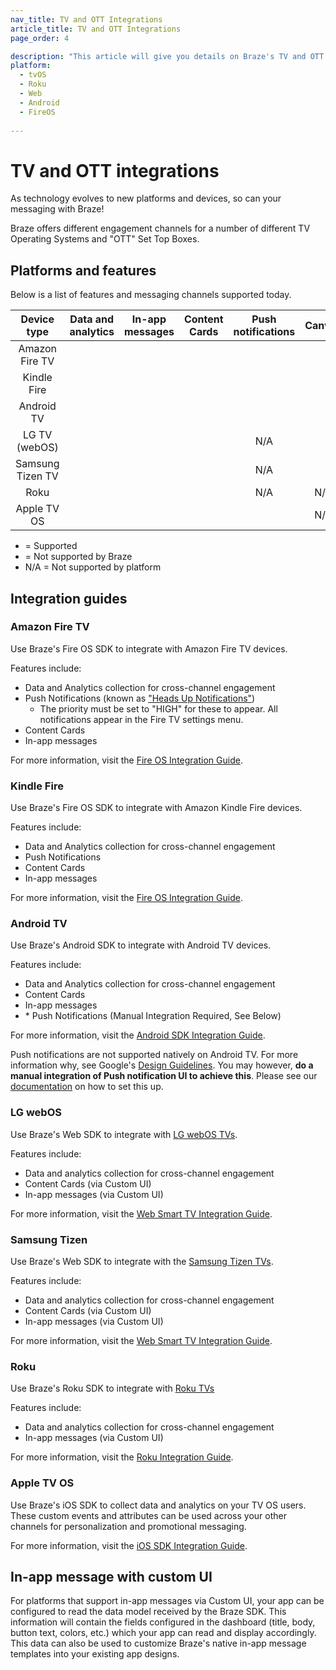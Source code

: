 ```yaml
---
nav_title: TV and OTT Integrations
article_title: TV and OTT Integrations
page_order: 4

description: "This article will give you details on Braze's TV and OTT features, integrations, available platforms, and other capabilities."
platform:
  - tvOS
  - Roku
  - Web
  - Android
  - FireOS
  
---
```


# TV and OTT integrations

As technology evolves to new platforms and devices, so can your messaging with Braze!

Braze offers different engagement channels for a number of different TV Operating Systems and "OTT" Set Top Boxes.

## Platforms and features

Below is a list of features and messaging channels supported today.

<style>
#tv-feature-table td,
#tv-feature-table th {
    text-align: center !important;
    vertical-align: center;
}

</style>
<table id="tv-feature-table">
    <thead>
        <tr>
            <th>Device type</th>
            <th>Data and analytics</th>
            <th>In-app messages</th>
            <th>Content Cards</th>
            <th>Push notifications</th>
            <th>Canvas</th>
        </tr>
    </thead>
    <tbody>
        <tr>
            <td>Amazon Fire TV</td>
            <td for="data-analytics"><i class="fas fa-check text-success"></i></td>
            <td for="iam"><i class="fas fa-check text-success"></i></td>
            <td for="content-cards"><i class="fas fa-check text-success"></i></td>
            <td for="push"><i class="fas fa-check text-success"></i></td>
            <td for="canvas"><i class="fas fa-check text-success"></i></td>
        </tr>
        <tr>
            <td>Kindle Fire</td>
            <td for="data-analytics"><i class="fas fa-check text-success"></i></td>
            <td for="iam"><i class="fas fa-check text-success"></i></td>
            <td for="content-cards"><i class="fas fa-check text-success"></i></td>
            <td for="push"><i class="fas fa-check text-success"></i></td>
            <td for="canvas"><i class="fas fa-check text-success"></i></td>
        </tr>
        <tr>
            <td>Android TV</td>
            <td for="data-analytics"><i class="fas fa-check text-success"></i></td>
            <td for="iam"><i class="fas fa-check text-success"></i></td>
            <td for="content-cards"><i class="fas fa-check text-success"></i></td>
            <td for="push"><i class="fas fa-check text-success"></i></td>
            <td for="canvas"><i class="fas fa-check text-success"></i></td>
        </tr>
        <tr>
            <td>LG TV (webOS)</td>
            <td for="data-analytics"><i class="fas fa-check text-success"></i></td>
            <td for="iam"><i class="fas fa-check text-success"></i></td>
            <td for="content-cards"><i class="fas fa-check text-success"></i></td>
            <td for="push">N/A</td>
            <td for="canvas"><i class="fas fa-check text-success"></i></td>
        </tr>
        <tr>
            <td>Samsung Tizen TV</td>
            <td for="data-analytics"><i class="fas fa-check text-success"></i></td>
            <td for="iam"><i class="fas fa-check text-success"></i></td>
            <td for="content-cards"><i class="fas fa-check text-success"></i></td>
            <td for="push">N/A</td>
            <td for="canvas"><i class="fas fa-check text-success"></i></td>
        </tr>
        <tr>
            <td>Roku</td>
            <td for="data-analytics"><i class="fas fa-check text-success"></i></td>
            <td for="iam"><i class="fas fa-check text-success"></i></td>
            <td for="content-cards"><i class="fas fa-times text-warning"></i></td>
            <td for="push">N/A</td>
            <td for="canvas">N/A</td>
        </tr>
        <tr>
            <td>Apple TV OS</td>
            <td for="data-analytics"><i class="fas fa-check text-success"></i></td>
            <td for="iam"><i class="fas fa-times text-warning"></i></td>
            <td for="content-cards"><i class="fas fa-times text-warning"></i></td>
            <td for="push"><i class="fas fa-times text-warning"></i></td>  
            <td for="canvas">N/A</td>
        </tr>
    </tbody>
</table>

- <i class="fas fa-check text-success"></i> = Supported
- <i class="fas fa-times text-warning"></i> = Not supported by Braze
- N/A = Not supported by platform

## Integration guides

### Amazon Fire TV

Use Braze's Fire OS SDK to integrate with Amazon Fire TV devices.

Features include:

- Data and Analytics collection for cross-channel engagement
- Push Notifications (known as ["Heads Up Notifications"][7])
  - The priority must be set to "HIGH" for these to appear. All notifications appear in the Fire TV settings menu.
- Content Cards
- In-app messages

For more information, visit the [Fire OS Integration Guide][2].

### Kindle Fire

Use Braze's Fire OS SDK to integrate with Amazon Kindle Fire devices.

Features include:

- Data and Analytics collection for cross-channel engagement
- Push Notifications
- Content Cards
- In-app messages

For more information, visit the [Fire OS Integration Guide][2].

### Android TV

Use Braze's Android SDK to integrate with Android TV devices.

Features include:

- Data and Analytics collection for cross-channel engagement
- Content Cards
- In-app messages 
- &#42; Push Notifications (Manual Integration Required, See Below)

For more information, visit the [Android SDK Integration Guide][2].

Push notifications are not supported natively on Android TV. For more information why, see Google's [Design Guidelines][5]. You may however, __do a manual integration of Push notification UI to achieve this__. Please see our [documentation][6] on how to set this up.

### LG webOS

Use Braze's Web SDK to integrate with [LG webOS TVs](http://webostv.developer.lge.com/discover/discover-webos-tv/).

Features include:

- Data and analytics collection for cross-channel engagement
- Content Cards (via Custom UI)
- In-app messages (via Custom UI)

For more information, visit the [Web Smart TV Integration Guide][8].

### Samsung Tizen

Use Braze's Web SDK to integrate with the [Samsung Tizen TVs](https://developer.samsung.com/smarttv/develop/specifications/tv-model-groups.html).

Features include:

- Data and analytics collection for cross-channel engagement
- Content Cards (via Custom UI)
- In-app messages (via Custom UI)

For more information, visit the [Web Smart TV Integration Guide][8].

### Roku

Use Braze's Roku SDK to integrate with [Roku TVs](https://developer.roku.com/docs/developer-program/getting-started/roku-dev-prog.md)

Features include:

- Data and analytics collection for cross-channel engagement
- In-app messages (via Custom UI)

For more information, visit the [Roku Integration Guide][3].

### Apple TV OS

Use Braze's iOS SDK to collect data and analytics on your TV OS users. These custom events and attributes can be used across your other channels for personalization and promotional messaging.

For more information, visit the [iOS SDK Integration Guide][4].

## In-app message with custom UI

For platforms that support in-app messages via Custom UI, your app can be configured to read the data model received by the Braze SDK. This information will contain the fields configured in the dashboard (title, body, button text, colors, etc.) which your app can read and display accordingly. This data can also be used to customize Braze's native in-app message templates into your existing app designs.

[2]: {{site.baseurl}}/developer_guide/platform_integration_guides/android/initial_sdk_setup/android_sdk_integration/
[3]: {{site.baseurl}}/developer_guide/platform_integration_guides/roku/in-app_messaging/overview/
[4]: {{site.baseurl}}/developer_guide/platform_integration_guides/tvos/initial_sdk_setup/
[5]: https://designguidelines.withgoogle.com/android-tv/patterns/notifications.html
[6]: {{site.baseurl}}/developer_guide/platform_integration_guides/android/push_notifications/android_tv_push/
[7]: https://developer.amazon.com/docs/fire-tv/notifications.html#headsup
[8]: {{site.baseurl}}/developer_guide/platform_integration_guides/web/smart_tvs/
